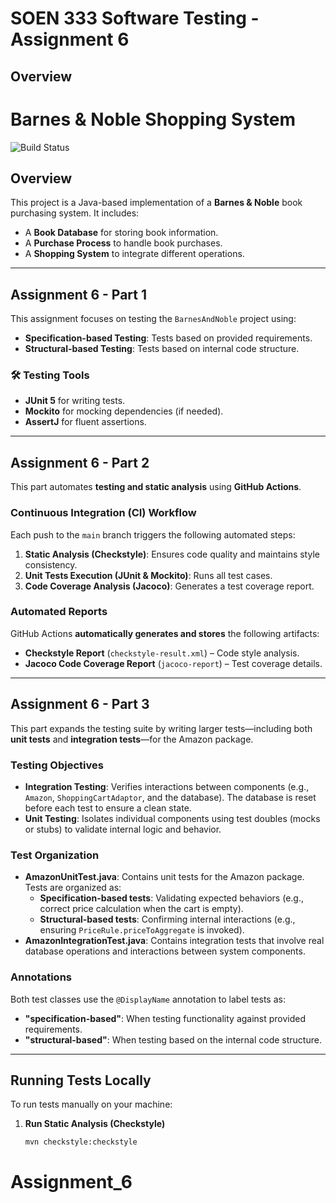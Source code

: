 # SOEN 333 Software Testing - Assignment 6

## Overview

# Barnes & Noble Shopping System

![Build Status](https://github.com/brudaw1/assignment6/actions/workflows/SE333_CI.yml/badge.svg)

## Overview
This project is a Java-based implementation of a **Barnes & Noble** book purchasing system. It includes:
- A **Book Database** for storing book information.
- A **Purchase Process** to handle book purchases.
- A **Shopping System** to integrate different operations.

---

## Assignment 6 - Part 1
This assignment focuses on testing the `BarnesAndNoble` project using:
- **Specification-based Testing**: Tests based on provided requirements.
- **Structural-based Testing**: Tests based on internal code structure.

### 🛠 Testing Tools
- **JUnit 5** for writing tests.
- **Mockito** for mocking dependencies (if needed).
- **AssertJ** for fluent assertions.

---

## Assignment 6 - Part 2
This part automates **testing and static analysis** using **GitHub Actions**.

### Continuous Integration (CI) Workflow
Each push to the `main` branch triggers the following automated steps:
1. **Static Analysis (Checkstyle)**: Ensures code quality and maintains style consistency.
2. **Unit Tests Execution (JUnit & Mockito)**: Runs all test cases.
3. **Code Coverage Analysis (Jacoco)**: Generates a test coverage report.

### Automated Reports
GitHub Actions **automatically generates and stores** the following artifacts:
- **Checkstyle Report** (`checkstyle-result.xml`) – Code style analysis.
- **Jacoco Code Coverage Report** (`jacoco-report`) – Test coverage details.

---

## Assignment 6 - Part 3
This part expands the testing suite by writing larger tests—including both **unit tests** and **integration tests**—for the Amazon package.

### Testing Objectives
- **Integration Testing**: Verifies interactions between components (e.g., `Amazon`, `ShoppingCartAdaptor`, and the database). The database is reset before each test to ensure a clean state.
- **Unit Testing**: Isolates individual components using test doubles (mocks or stubs) to validate internal logic and behavior.

### Test Organization
- **AmazonUnitTest.java**: Contains unit tests for the Amazon package. Tests are organized as:
    - **Specification-based tests**: Validating expected behaviors (e.g., correct price calculation when the cart is empty).
    - **Structural-based tests**: Confirming internal interactions (e.g., ensuring `PriceRule.priceToAggregate` is invoked).
- **AmazonIntegrationTest.java**: Contains integration tests that involve real database operations and interactions between system components.

### Annotations
Both test classes use the `@DisplayName` annotation to label tests as:
- **"specification-based"**: When testing functionality against provided requirements.
- **"structural-based"**: When testing based on the internal code structure.

---

## Running Tests Locally
To run tests manually on your machine:

1. **Run Static Analysis (Checkstyle)**
   ```sh
   mvn checkstyle:checkstyle
# Assignment_6
